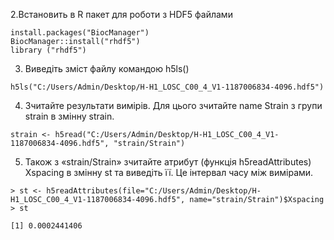 
2.Встановить в R пакет для роботи з HDF5 файлами
```
install.packages("BiocManager")
BiocManager::install("rhdf5")
library ("rhdf5")
``` 
3. Виведіть зміст файлу командою h5ls()
```
h5ls("C:/Users/Admin/Desktop/H-H1_LOSC_C00_4_V1-1187006834-4096.hdf5")
```
4. Зчитайте результати вимірів. Для цього зчитайте name Strain з групи strain
в змінну strain.
```
strain <- h5read("C:/Users/Admin/Desktop/H-H1_LOSC_C00_4_V1-1187006834-4096.hdf5", "strain/Strain")
```
5. Також з «strain/Strain» зчитайте атрибут (функція h5readAttributes)
Xspacing в змінну st та виведіть її. Це інтервал часу між вимірами.
```
> st <- h5readAttributes(file="C:/Users/Admin/Desktop/H-H1_LOSC_C00_4_V1-1187006834-4096.hdf5", name="strain/Strain")$Xspacing
> st
```
```
[1] 0.0002441406
```
